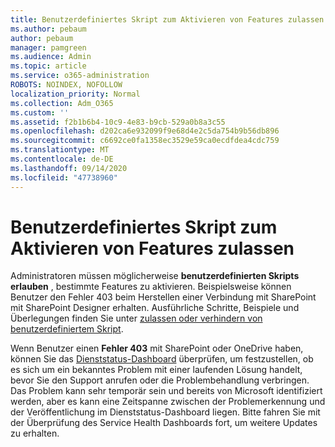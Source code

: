 ```yaml
---
title: Benutzerdefiniertes Skript zum Aktivieren von Features zulassen
ms.author: pebaum
author: pebaum
manager: pamgreen
ms.audience: Admin
ms.topic: article
ms.service: o365-administration
ROBOTS: NOINDEX, NOFOLLOW
localization_priority: Normal
ms.collection: Adm_O365
ms.custom: ''
ms.assetid: f2b1b6b4-10c9-4e83-b9cb-529a0b8a3c55
ms.openlocfilehash: d202ca6e932099f9e68d4e2c5da754b9b56db896
ms.sourcegitcommit: c6692ce0fa1358ec3529e59ca0ecdfdea4cdc759
ms.translationtype: MT
ms.contentlocale: de-DE
ms.lasthandoff: 09/14/2020
ms.locfileid: "47738960"
---
```

# <a name="allow-custom-script-to-enable-features"></a>Benutzerdefiniertes Skript zum Aktivieren von Features zulassen

Administratoren müssen möglicherweise **benutzerdefinierten Skripts erlauben** , bestimmte Features zu aktivieren. Beispielsweise können Benutzer den Fehler 403 beim Herstellen einer Verbindung mit SharePoint mit SharePoint Designer erhalten. Ausführliche Schritte, Beispiele und Überlegungen finden Sie unter [zulassen oder verhindern von benutzerdefiniertem Skript](https://docs.microsoft.com/sharepoint/allow-or-prevent-custom-script).

Wenn Benutzer einen **Fehler 403** mit SharePoint oder OneDrive haben, können Sie das [Dienststatus-Dashboard](https://admin.microsoft.com/AdminPortal/Home#/servicehealth) überprüfen, um festzustellen, ob es sich um ein bekanntes Problem mit einer laufenden Lösung handelt, bevor Sie den Support anrufen oder die Problembehandlung verbringen. Das Problem kann sehr temporär sein und bereits von Microsoft identifiziert werden, aber es kann eine Zeitspanne zwischen der Problemerkennung und der Veröffentlichung im Dienststatus-Dashboard liegen. Bitte fahren Sie mit der Überprüfung des Service Health Dashboards fort, um weitere Updates zu erhalten.

